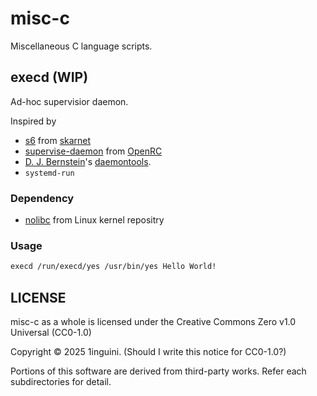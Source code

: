 # misc-c

Miscellaneous C language scripts.

## execd (WIP)

Ad-hoc supervisior daemon.

Inspired by

* [s6](https://skarnet.org/software/s6/index.html) from [skarnet](https://skarnet.org/)
* [supervise-daemon](https://github.com/OpenRC/openrc/tree/master/src/supervise-daemon) from [OpenRC](https://github.com/OpenRC/openrc/)
* [D. J. Bernstein](https://cr.yp.to/djb.html)'s [daemontools](https://cr.yp.to/daemontools.html).
* `systemd-run`

### Dependency

* [nolibc](https://web.git.kernel.org/pub/scm/linux/kernel/git/torvalds/linux.git/tree/tools/include/nolibc) from Linux kernel repositry

### Usage

``` sh
execd /run/execd/yes /usr/bin/yes Hello World!
```

## LICENSE

misc-c as a whole is licensed under the Creative Commons Zero v1.0 Universal (CC0-1.0)

Copyright © 2025 1inguini. (Should I write this notice for CC0-1.0?)

Portions of this software are derived from third-party works. Refer each subdirectories for detail.
